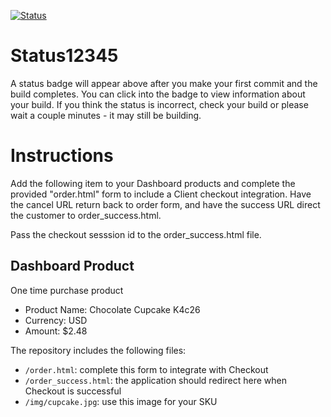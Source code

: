 [![Status](https://img.shields.io/badge/status-BUILDING%20COMMIT:%209a46bf55f234fbb6caacd6bc907197fac5d89721-yellow.svg)](https://github.com/raysaavedra-work/bakery_scaffold_iMCMcQBLNFOzbmUf/commit/9a46bf55f234fbb6caacd6bc907197fac5d89721)










# Status12345

A status badge will appear above after you make your first commit and the build completes. You can click into the badge to view information about your build. If you think the status is incorrect, check your build or please wait a couple minutes - it may still be building.

# Instructions

Add the following item to your Dashboard products and complete the provided "order.html" form to include a Client checkout integration. Have the cancel URL return back to order form, and have the success URL direct the customer to order_success.html.

Pass the checkout sesssion id to the order_success.html file.

## Dashboard Product
One time purchase product
* Product Name: Chocolate Cupcake K4c26
* Currency: USD
* Amount: $2.48

The repository includes the following files:
* `/order.html`: complete this form to integrate with Checkout
* `/order_success.html`: the application should redirect here when Checkout is successful
* `/img/cupcake.jpg`: use this image for your SKU
